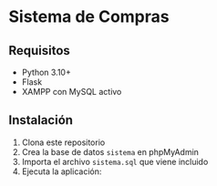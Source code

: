 # Sistema de Compras

## Requisitos
- Python 3.10+
- Flask
- XAMPP con MySQL activo

## Instalación
1. Clona este repositorio
2. Crea la base de datos `sistema` en phpMyAdmin
3. Importa el archivo `sistema.sql` que viene incluido
4. Ejecuta la aplicación:


